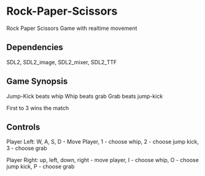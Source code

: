 # Rock-Paper-Scissors
Rock Paper Scissors Game with realtime movement

Dependencies
-------------------
SDL2, SDL2_image, SDL2_mixer, SDL2_TTF


Game Synopsis
------------------
Jump-Kick beats whip
Whip beats grab
Grab beats jump-kick

First to 3 wins the match


Controls
-------------------

Player Left:
W, A, S, D - Move Player,
 1 - choose whip,
 2 - choose jump kick,
 3 - choose grab 

Player Right: 
up, left, down, right - move player, 
 I - choose whip,
 O - choose jump kick,
 P - choose grab
